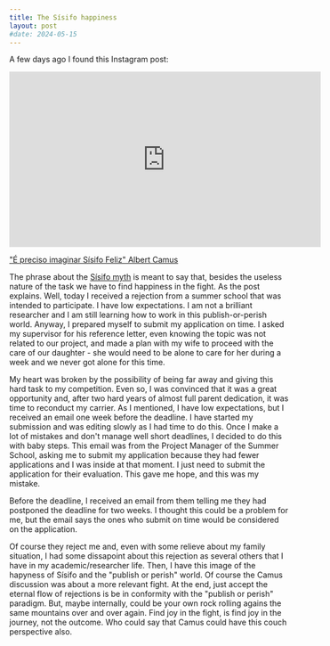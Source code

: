 ```yaml
---
title: The Sísifo happiness
layout: post
#date: 2024-05-15
---
```

A few days ago I found this Instagram post:

<iframe width="560" height="315" src="https://www.youtube.com/embed/sV-231Y8HHI?si=tnGbEbtV_S-FOc1Q" title="YouTube video player" frameborder="0" allow="accelerometer; autoplay; clipboard-write; encrypted-media; gyroscope; picture-in-picture; web-share" referrerpolicy="strict-origin-when-cross-origin" allowfullscreen></iframe>

["É preciso imaginar Sísifo Feliz" Albert Camus](https://www.instagram.com/reel/C6ykS8nLapj/?igsh=YWdwcTVrdGhxOG8%3D)

The phrase about the [Sísifo myth](https://pt.wikipedia.org/wiki/O_Mito_de_S%C3%ADsifo) is meant to say that, besides the useless nature of the task we have to find happiness in the fight. As the post explains.
Well, today I received a rejection from a summer school that was intended to participate. I have low expectations. I am not a brilliant researcher and I am still learning how to work in this publish-or-perish world. Anyway, I prepared myself to submit my application on time. I asked my supervisor for his reference letter, even knowing the topic was not related to our project, and made a plan with my wife to proceed with the care of our daughter - she would need to be alone to care for her during a week and we never got alone for this time. 

My heart was broken by the possibility of being far away and giving this hard task to my competition. Even so, I was convinced that it was a great opportunity and, after two hard years of almost full parent dedication, it was time to reconduct my carrier. As I mentioned, I have low expectations, but I received an email one week before the deadline. I have started my submission and was editing slowly as I had time to do this. Once I make a lot of mistakes and don't manage well short deadlines, I decided to do this with baby steps. This email was from the Project Manager of the Summer School, asking me to submit my application because they had fewer applications and I was inside at that moment. I just need to submit the application for their evaluation. This gave me hope, and this was my mistake.

Before the deadline, I received an email from them telling me they had postponed the deadline for two weeks. I thought this could be a problem for me, but the email says the ones who submit on time would be considered on the application. 

Of course they reject me and, even with some relieve about my family situation, I had some dissapoint about this rejection as several others that I have in my academic/researcher life. Then, I have this image of the hapyness of Sísifo and the "publish or perish" world. Of course the Camus discussion was about a more relevant fight. At the end, just accept the eternal flow of rejections is be in conformity with the "publish or perish" paradigm. But, maybe internally, could be your own rock rolling agains the same mountains over and over again. Find joy in the fight, is find joy in the journey, not the outcome. Who could say that Camus could have this couch perspective also.
